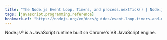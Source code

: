 ```yaml
---
title: "The Node.js Event Loop, Timers, and process.nextTick() | Node.js"
tags: [javascript,programming,reference]
bookmark-of: "https://nodejs.org/en/docs/guides/event-loop-timers-and-nexttick#what-is-the-event-loop"
---
```

Node.js® is a JavaScript runtime built on Chrome's V8 JavaScript engine.